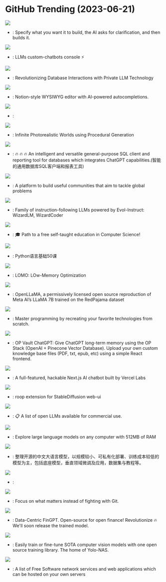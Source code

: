 # GitHub Trending (2023-06-21)

![](https://img.shields.io/badge/Python-New%204-green?style=flat-square&logo=appveyor)
- [](https://github.comundefined): Specify what you want it to build, the AI asks for clarification, and then builds it.

![](https://img.shields.io/badge/Blade-New%20184-green?style=flat-square&logo=appveyor)
- [](https://github.comundefined): LLMs custom-chatbots console ⚡

![](https://img.shields.io/badge/Python-New%2079-green?style=flat-square&logo=appveyor)
- [](https://github.comundefined): Revolutionizing Database Interactions with Private LLM Technology

![](https://img.shields.io/badge/TypeScript-New%20632-green?style=flat-square&logo=appveyor)
- [](https://github.comundefined): Notion-style WYSIWYG editor with AI-powered autocompletions.

![](https://img.shields.io/badge/Python-New%2045-green?style=flat-square&logo=appveyor)
- [](https://github.comundefined): 

![](https://img.shields.io/badge/Python-New%20763-green?style=flat-square&logo=appveyor)
- [](https://github.comundefined): Infinite Photorealistic Worlds using Procedural Generation

![](https://img.shields.io/badge/Java-New%20356-green?style=flat-square&logo=appveyor)
- [](https://github.comundefined): 🔥 🔥 🔥 An intelligent and versatile general-purpose SQL client and reporting tool for databases which integrates ChatGPT capabilities.(智能的通用数据库SQL客户端和报表工具)

![](https://img.shields.io/badge/TypeScript-New%208-green?style=flat-square&logo=appveyor)
- [](https://github.comundefined): A platform to build useful communities that aim to tackle global problems

![](https://img.shields.io/badge/Python-New%20104-green?style=flat-square&logo=appveyor)
- [](https://github.comundefined): Family of instruction-following LLMs powered by Evol-Instruct: WizardLM, WizardCoder

![](https://img.shields.io/badge/none-New%20111-green?style=flat-square&logo=appveyor)
- [](https://github.comundefined): 🎓 Path to a free self-taught education in Computer Science!

![](https://img.shields.io/badge/none-New%2077-green?style=flat-square&logo=appveyor)
- [](https://github.comundefined): Python语言基础50课

![](https://img.shields.io/badge/Python-New%2099-green?style=flat-square&logo=appveyor)
- [](https://github.comundefined): LOMO: LOw-Memory Optimization

![](https://img.shields.io/badge/none-New%20293-green?style=flat-square&logo=appveyor)
- [](https://github.comundefined): OpenLLaMA, a permissively licensed open source reproduction of Meta AI’s LLaMA 7B trained on the RedPajama dataset

![](https://img.shields.io/badge/none-New%20125-green?style=flat-square&logo=appveyor)
- [](https://github.comundefined): Master programming by recreating your favorite technologies from scratch.

![](https://img.shields.io/badge/JavaScript-New%2026-green?style=flat-square&logo=appveyor)
- [](https://github.comundefined): OP Vault ChatGPT: Give ChatGPT long-term memory using the OP Stack (OpenAI + Pinecone Vector Database). Upload your own custom knowledge base files (PDF, txt, epub, etc) using a simple React frontend.

![](https://img.shields.io/badge/TypeScript-New%20200-green?style=flat-square&logo=appveyor)
- [](https://github.comundefined): A full-featured, hackable Next.js AI chatbot built by Vercel Labs

![](https://img.shields.io/badge/Python-New%2095-green?style=flat-square&logo=appveyor)
- [](https://github.comundefined): roop extension for StableDiffusion web-ui

![](https://img.shields.io/badge/none-New%2061-green?style=flat-square&logo=appveyor)
- [](https://github.comundefined): 📋 A list of open LLMs available for commercial use.

![](https://img.shields.io/badge/Python-New%20167-green?style=flat-square&logo=appveyor)
- [](https://github.comundefined): Explore large language models on any computer with 512MB of RAM

![](https://img.shields.io/badge/none-New%2062-green?style=flat-square&logo=appveyor)
- [](https://github.comundefined): 整理开源的中文大语言模型，以规模较小、可私有化部署、训练成本较低的模型为主，包括底座模型，垂直领域微调及应用，数据集与教程等。

![](https://img.shields.io/badge/HTML-New%2027-green?style=flat-square&logo=appveyor)
- [](https://github.comundefined): 

![](https://img.shields.io/badge/TypeScript-New%2025-green?style=flat-square&logo=appveyor)
- [](https://github.comundefined): Focus on what matters instead of fighting with Git.

![](https://img.shields.io/badge/Jupyter%20Notebook-New%20352-green?style=flat-square&logo=appveyor)
- [](https://github.comundefined): Data-Centric FinGPT. Open-source for open finance! Revolutionize 🔥 We'll soon release the trained model.

![](https://img.shields.io/badge/Python-New%2033-green?style=flat-square&logo=appveyor)
- [](https://github.comundefined): Easily train or fine-tune SOTA computer vision models with one open source training library. The home of Yolo-NAS.

![](https://img.shields.io/badge/Makefile-New%20132-green?style=flat-square&logo=appveyor)
- [](https://github.comundefined): A list of Free Software network services and web applications which can be hosted on your own servers

